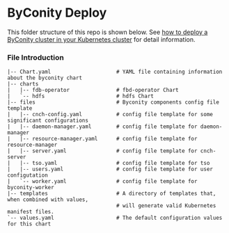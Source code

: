 # ByConity Deploy

This folder structure of this repo is shown below. See [how to deploy a ByConity cluster in your Kubernetes cluster](https://byconity.github.io/docs/deployment/deploy-k8s) for detail information.

### File Introduction
```-- byconity
|-- Chart.yaml                     # YAML file containing information about the byconity chart
|-- charts
|   |-- fdb-operator               # fbd-operator Chart
|   `-- hdfs                       # hdfs Chart
|-- files                          # Byconity components config file template
|   |-- cnch-config.yaml           # config file template for some significant configurations
|   |-- daemon-manager.yaml        # config file template for daemon-manager
|   |-- resource-manager.yaml      # config file template for resource-manager
|   |-- server.yaml                # config file template for cnch-server
|   |-- tso.yaml                   # config file template for tso
|   |-- users.yaml                 # config file template for user configutation
|   `-- worker.yaml                # config file template for byconity-worker
|-- templates                      # A directory of templates that, when combined with values,
                                   # will generate valid Kubernetes manifest files.
`-- values.yaml                    # The default configuration values for this chart
```

